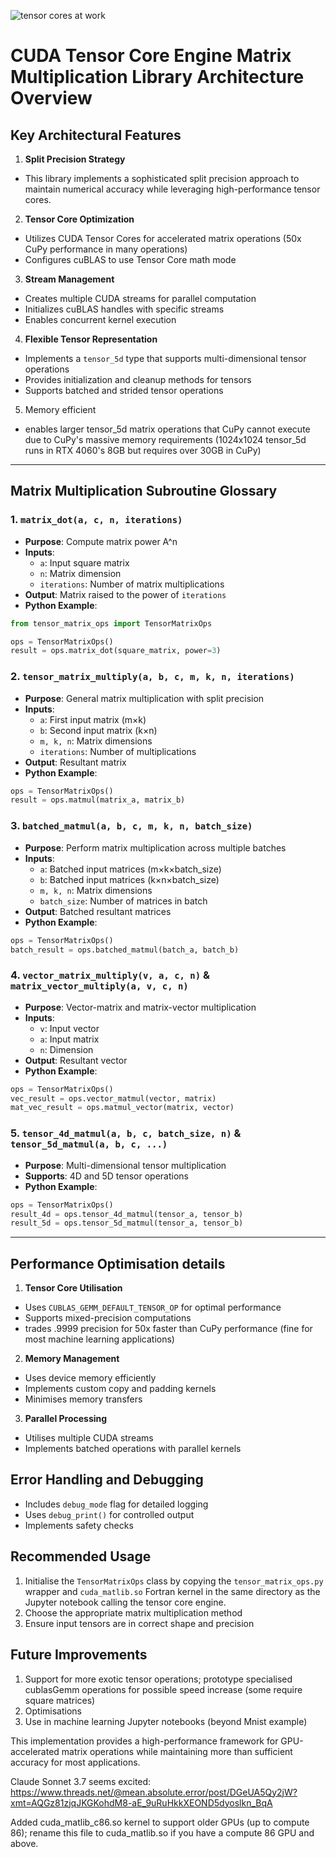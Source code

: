 ![tensor cores at work](https://github.com/frasertajima/fortran/blob/main/dot_matrix/tensor10/pixel_studio_20250123_48025364.jpg)
# CUDA Tensor Core Engine Matrix Multiplication Library Architecture Overview

## Key Architectural Features

1. **Split Precision Strategy**
 - This library implements a sophisticated split precision approach to maintain numerical accuracy while leveraging high-performance tensor cores.

2. **Tensor Core Optimization**
- Utilizes CUDA Tensor Cores for accelerated matrix operations (50x CuPy performance in many operations)
- Configures cuBLAS to use Tensor Core math mode

3. **Stream Management**
- Creates multiple CUDA streams for parallel computation
- Initializes cuBLAS handles with specific streams
- Enables concurrent kernel execution

4. **Flexible Tensor Representation**
- Implements a `tensor_5d` type that supports multi-dimensional tensor operations
- Provides initialization and cleanup methods for tensors
- Supports batched and strided tensor operations

5. Memory efficient
- enables larger tensor_5d matrix operations that CuPy cannot execute due to CuPy's massive memory requirements (1024x1024 tensor_5d runs in RTX 4060's 8GB but requires over 30GB in CuPy)

---

## Matrix Multiplication Subroutine Glossary

### 1. `matrix_dot(a, c, n, iterations)`
- **Purpose**: Compute matrix power A^n
- **Inputs**: 
  - `a`: Input square matrix
  - `n`: Matrix dimension
  - `iterations`: Number of matrix multiplications
- **Output**: Matrix raised to the power of `iterations`
- **Python Example**:
```python
from tensor_matrix_ops import TensorMatrixOps

ops = TensorMatrixOps()
result = ops.matrix_dot(square_matrix, power=3)
```

### 2. `tensor_matrix_multiply(a, b, c, m, k, n, iterations)`
- **Purpose**: General matrix multiplication with split precision
- **Inputs**:
  - `a`: First input matrix (m×k)
  - `b`: Second input matrix (k×n)
  - `m, k, n`: Matrix dimensions
  - `iterations`: Number of multiplications
- **Output**: Resultant matrix
- **Python Example**:
```python
ops = TensorMatrixOps()
result = ops.matmul(matrix_a, matrix_b)
```

### 3. `batched_matmul(a, b, c, m, k, n, batch_size)`
- **Purpose**: Perform matrix multiplication across multiple batches
- **Inputs**:
  - `a`: Batched input matrices (m×k×batch_size)
  - `b`: Batched input matrices (k×n×batch_size)
  - `m, k, n`: Matrix dimensions
  - `batch_size`: Number of matrices in batch
- **Output**: Batched resultant matrices
- **Python Example**:
```python
ops = TensorMatrixOps()
batch_result = ops.batched_matmul(batch_a, batch_b)
```

### 4. `vector_matrix_multiply(v, a, c, n)` & `matrix_vector_multiply(a, v, c, n)`
- **Purpose**: Vector-matrix and matrix-vector multiplication
- **Inputs**:
  - `v`: Input vector
  - `a`: Input matrix
  - `n`: Dimension
- **Output**: Resultant vector
- **Python Example**:
```python
ops = TensorMatrixOps()
vec_result = ops.vector_matmul(vector, matrix)
mat_vec_result = ops.matmul_vector(matrix, vector)
```

### 5. `tensor_4d_matmul(a, b, c, batch_size, n)` & `tensor_5d_matmul(a, b, c, ...)`
- **Purpose**: Multi-dimensional tensor multiplication
- **Supports**: 4D and 5D tensor operations
- **Python Example**:
```python
ops = TensorMatrixOps()
result_4d = ops.tensor_4d_matmul(tensor_a, tensor_b)
result_5d = ops.tensor_5d_matmul(tensor_a, tensor_b)
```

---

## Performance Optimisation details

1. **Tensor Core Utilisation**
- Uses `CUBLAS_GEMM_DEFAULT_TENSOR_OP` for optimal performance
- Supports mixed-precision computations
- trades .9999 precision for 50x faster than CuPy performance (fine for most machine learning applications)

2. **Memory Management**
- Uses device memory efficiently
- Implements custom copy and padding kernels
- Minimises memory transfers

3. **Parallel Processing**
- Utilises multiple CUDA streams
- Implements batched operations with parallel kernels

## Error Handling and Debugging

- Includes `debug_mode` flag for detailed logging
- Uses `debug_print()` for controlled output
- Implements safety checks

## Recommended Usage

1. Initialise the `TensorMatrixOps` class by copying the `tensor_matrix_ops.py` wrapper and `cuda_matlib.so` Fortran kernel in the same directory as the Jupyter notebook calling the tensor core engine.
2. Choose the appropriate matrix multiplication method
3. Ensure input tensors are in correct shape and precision

## Future Improvements

1. Support for more exotic tensor operations; prototype specialised cublasGemm operations for possible speed increase (some require square matrices)
2. Optimisations
3. Use in machine learning Jupyter notebooks (beyond Mnist example)

This implementation provides a high-performance framework for GPU-accelerated matrix operations while maintaining more than sufficient accuracy for most applications.

Claude Sonnet 3.7 seems excited: https://www.threads.net/@mean.absolute.error/post/DGeUA5Qy2jW?xmt=AQGz81zjqJKGKohdM8-aE_9uRuHkkXEOND5dyoslkn_BqA

Added cuda_matlib_c86.so kernel to support older GPUs (up to compute 86); rename this file to cuda_matlib.so if you have a compute 86 GPU and above.
